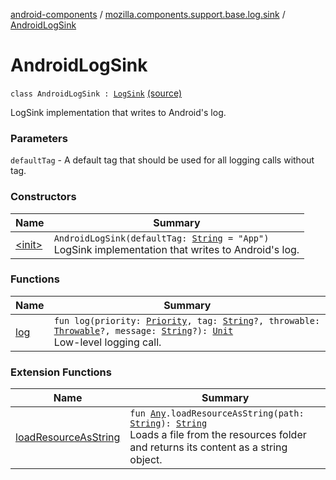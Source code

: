 [android-components](../../index.md) / [mozilla.components.support.base.log.sink](../index.md) / [AndroidLogSink](./index.md)

# AndroidLogSink

`class AndroidLogSink : `[`LogSink`](../-log-sink/index.md) [(source)](https://github.com/mozilla-mobile/android-components/blob/master/components/support/base/src/main/java/mozilla/components/support/base/log/sink/AndroidLogSink.kt#L20)

LogSink implementation that writes to Android's log.

### Parameters

`defaultTag` - A default tag that should be used for all logging calls without tag.

### Constructors

| Name | Summary |
|---|---|
| [&lt;init&gt;](-init-.md) | `AndroidLogSink(defaultTag: `[`String`](https://kotlinlang.org/api/latest/jvm/stdlib/kotlin/-string/index.html)` = "App")`<br>LogSink implementation that writes to Android's log. |

### Functions

| Name | Summary |
|---|---|
| [log](log.md) | `fun log(priority: `[`Priority`](../../mozilla.components.support.base.log/-log/-priority/index.md)`, tag: `[`String`](https://kotlinlang.org/api/latest/jvm/stdlib/kotlin/-string/index.html)`?, throwable: `[`Throwable`](https://kotlinlang.org/api/latest/jvm/stdlib/kotlin/-throwable/index.html)`?, message: `[`String`](https://kotlinlang.org/api/latest/jvm/stdlib/kotlin/-string/index.html)`?): `[`Unit`](https://kotlinlang.org/api/latest/jvm/stdlib/kotlin/-unit/index.html)<br>Low-level logging call. |

### Extension Functions

| Name | Summary |
|---|---|
| [loadResourceAsString](../../mozilla.components.support.test.file/kotlin.-any/load-resource-as-string.md) | `fun `[`Any`](https://kotlinlang.org/api/latest/jvm/stdlib/kotlin/-any/index.html)`.loadResourceAsString(path: `[`String`](https://kotlinlang.org/api/latest/jvm/stdlib/kotlin/-string/index.html)`): `[`String`](https://kotlinlang.org/api/latest/jvm/stdlib/kotlin/-string/index.html)<br>Loads a file from the resources folder and returns its content as a string object. |
